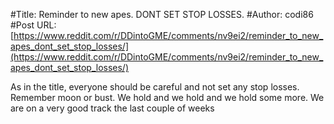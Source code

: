 #Title: Reminder to new apes. DONT SET STOP LOSSES.
#Author: codi86
#Post URL: [https://www.reddit.com/r/DDintoGME/comments/nv9ei2/reminder_to_new_apes_dont_set_stop_losses/](https://www.reddit.com/r/DDintoGME/comments/nv9ei2/reminder_to_new_apes_dont_set_stop_losses/)


As in the title, everyone should be careful and not set any stop losses. Remember moon or bust.
We hold and we hold and we hold some more.
We are on a very good track the last couple of weeks